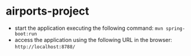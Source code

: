 # airports-project
 - start the application executing the following command: `mvn spring-boot:run`
  - access the application using the following URL in the browser: `http://localhost:8788/`
